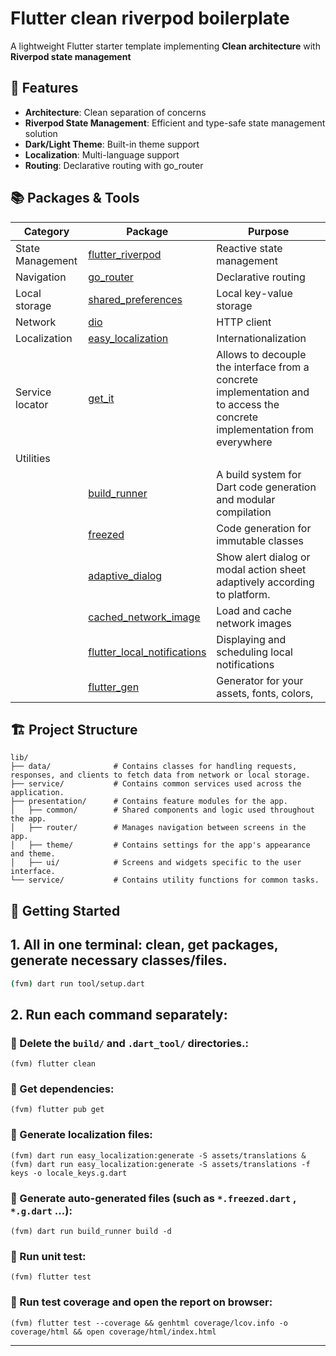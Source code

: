 # Flutter clean riverpod boilerplate

A lightweight Flutter starter template implementing **Clean architecture** with **Riverpod state management**

## 🎯 Features

- **Architecture**: Clean separation of concerns
- **Riverpod State Management**: Efficient and type-safe state management solution
- **Dark/Light Theme**: Built-in theme support
- **Localization**: Multi-language support
- **Routing**: Declarative routing with go_router

## 📚 Packages & Tools
| Category         | Package                                                                             | Purpose                                                                                                                   |
|------------------|-------------------------------------------------------------------------------------|---------------------------------------------------------------------------------------------------------------------------|
| State Management | [flutter_riverpod](https://pub.dev/packages/riverpod)                               | Reactive state management                                                                                                 |
| Navigation       | [go_router](https://pub.dev/packages/go_router)                                     | Declarative routing                                                                                                       |
| Local storage    | [shared_preferences](https://pub.dev/packages/shared_preferences)                   | Local key-value storage                                                                                                   |
| Network          | [dio](https://pub.dev/packages/dio)                                                 | HTTP client                                                                                                               |
| Localization     | [easy_localization](https://pub.dev/packages/easy_localization)                     | Internationalization                                                                                                      |
| Service locator  | [get_it](https://pub.dev/packages/get_it)                                           | Allows to decouple the interface from a concrete implementation and to access the concrete implementation from everywhere |
| Utilities        |                                                                                     |                                                                                                                           |
|                  | [build_runner](https://pub.dev/packages/build_runner)                               | A build system for Dart code generation and modular compilation                                                           |
|                  | [freezed](https://pub.dev/packages/freezed)                                         | Code generation for immutable classes                                                                                     |
|                  | [adaptive_dialog](https://pub.dev/packages/adaptive_dialog)                         | Show alert dialog or modal action sheet adaptively according to platform.                                                 |
|                  | [cached_network_image](https://pub.dev/packages/cached_network_image)               | Load and cache network images                                                                                             |
|                  | [flutter_local_notifications](https://pub.dev/packages/flutter_local_notifications) | Displaying and scheduling local notifications                                                                             |
|                  | [flutter_gen](https://pub.dev/packages/flutter_gen)                                 | Generator for your assets, fonts, colors,                                                                                 |

## 🏗 Project Structure

```
lib/
├── data/              # Contains classes for handling requests, responses, and clients to fetch data from network or local storage.
├── service/           # Contains common services used across the application.
├── presentation/      # Contains feature modules for the app.
│   ├── common/        # Shared components and logic used throughout the app.
│   ├── router/        # Manages navigation between screens in the app.
│   ├── theme/         # Contains settings for the app's appearance and theme.
│   ├── ui/            # Screens and widgets specific to the user interface.
└── service/           # Contains utility functions for common tasks.
```

## 🚀 Getting Started

## 1. All in one terminal: clean, get packages, generate necessary classes/files.
   ```bash
   (fvm) dart run tool/setup.dart
   ```

## 2. Run each command separately:
   ### 🚀 Delete the `build/` and `.dart_tool/` directories.:
   
   ```
   (fvm) flutter clean
   ```
   
   ### 🚀 Get dependencies:
   
   ```
   (fvm) flutter pub get
   ```
   
   ### 🚀 Generate localization files:
   
   ```
   (fvm) dart run easy_localization:generate -S assets/translations & (fvm) dart run easy_localization:generate -S assets/translations -f keys -o locale_keys.g.dart
   ```
   
   ### 🚀 Generate auto-generated files (such as `*.freezed.dart` , `*.g.dart` ...):
   ```
   (fvm) dart run build_runner build -d
   ```
   
   ### 🚀 Run unit test:
   ```
   (fvm) flutter test
   ```
   
   ### 🚀 Run test coverage and open the report on browser:
   ```
   (fvm) flutter test --coverage && genhtml coverage/lcov.info -o coverage/html && open coverage/html/index.html
   ```
   ---